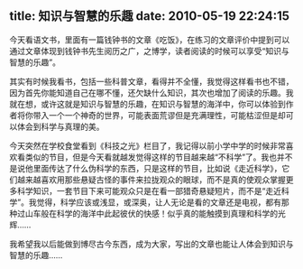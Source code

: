 title: 知识与智慧的乐趣
date: 2010-05-19 22:24:15
---

今天看语文书，里面有一篇钱钟书的文章《吃饭》，在练习的文章评价中提到可以通过文章体现到钱钟书先生阅历之广，之博学，读者阅读的时候可以享受“知识与智慧的乐趣”。

其实有时候我看书，包括一些科普文章，看得并不全懂，我觉得这样看书也不错，因为首先你能知道自己在哪不懂，还欠缺什么知识，其次也增加了阅读的乐趣。我就在想，或许这就是知识与智慧的乐趣，在知识与智慧的海洋中，你可以体验到作者将你带入一个一个神奇的世界，可能表面荒谬但是充满理性，可能枯涩但是却可以体会到科学与真理的美。

今天突然在学校食堂看到《科技之光》栏目了，我记得以前小学中学的时候非常喜欢看类似的节目，但是今天看就越发觉得这样的节目越来越“不科学”了。我也并不是说他里面传达了什么伪科学的东西，只是这样的节目，比如说《走近科学》，它们越来越喜欢用那些悬疑古怪的事件来拉拢观众的眼球，而不是真的使观众掌握更多科学知识，一套节目下来可能观众只是在看一部猎奇悬疑短片，而不是“走近科学”。我觉得，科学应该或浅显，或深奥，让人无论是看的文章还是电视，都有那种过山车般在科学的海洋中此起彼伏的快感！似乎真的能触摸到真理和科学的光辉……

我希望我以后能做到博尽古今东西，成为大家，写出的文章也能让人体会到知识与智慧的乐趣……